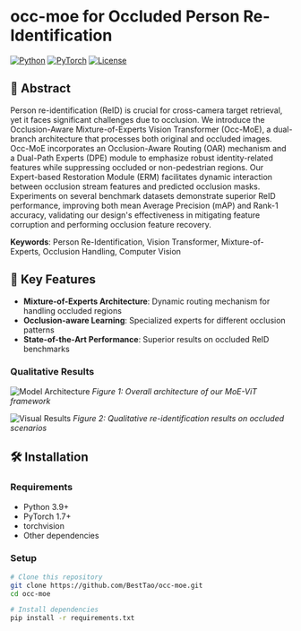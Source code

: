 # occ-moe for Occluded Person Re-Identification

[![Python](https://img.shields.io/badge/Python-3.8%2B-blue)](https://www.python.org/)
[![PyTorch](https://img.shields.io/badge/PyTorch-1.9%2B-orange)](https://pytorch.org/)
[![License](https://img.shields.io/badge/License-MIT-green)](LICENSE)

## 📖 Abstract

Person re-identification (ReID) is crucial for cross-camera target retrieval, yet it faces significant challenges due to occlusion. We introduce the Occlusion-Aware Mixture-of-Experts Vision Transformer (Occ-MoE), a dual-branch architecture that processes both original and occluded images. Occ-MoE incorporates an Occlusion-Aware Routing (OAR) mechanism and a Dual-Path Experts (DPE) module to emphasize robust identity-related features while suppressing occluded or non-pedestrian regions. Our Expert-based Restoration Module (ERM) facilitates dynamic interaction between occlusion stream features and predicted occlusion masks. Experiments on several benchmark datasets demonstrate superior ReID performance, improving both mean Average Precision (mAP) and Rank-1 accuracy, validating our design's effectiveness in mitigating feature corruption and performing occlusion feature recovery.

**Keywords**: Person Re-Identification, Vision Transformer, Mixture-of-Experts, Occlusion Handling, Computer Vision

## 🎯 Key Features

- **Mixture-of-Experts Architecture**: Dynamic routing mechanism for handling occluded regions
- **Occlusion-aware Learning**: Specialized experts for different occlusion patterns
- **State-of-the-Art Performance**: Superior results on occluded ReID benchmarks


### Qualitative Results

![Model Architecture](images/architecture.png)
*Figure 1: Overall architecture of our MoE-ViT framework*

![Visual Results](images/qualitative_results.png)
*Figure 2: Qualitative re-identification results on occluded scenarios*

## 🛠 Installation

### Requirements

- Python 3.9+
- PyTorch 1.7+
- torchvision
- Other dependencies

### Setup

```bash
# Clone this repository
git clone https://github.com/BestTao/occ-moe.git
cd occ-moe

# Install dependencies
pip install -r requirements.txt
